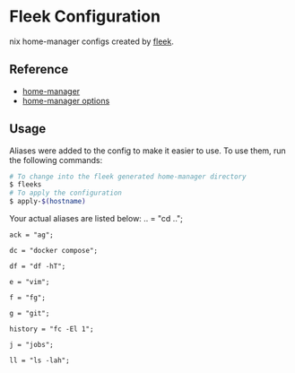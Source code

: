 # Fleek Configuration

nix home-manager configs created by [fleek](https://github.com/ublue-os/fleek).

## Reference

- [home-manager](https://nix-community.github.io/home-manager/)
- [home-manager options](https://nix-community.github.io/home-manager/options.html)

## Usage

Aliases were added to the config to make it easier to use. To use them, run the following commands:

```bash
# To change into the fleek generated home-manager directory
$ fleeks
# To apply the configuration
$ apply-$(hostname)
```

Your actual aliases are listed below:
    .. = "cd ..";

    ack = "ag";

    dc = "docker compose";

    df = "df -hT";

    e = "vim";

    f = "fg";

    g = "git";

    history = "fc -El 1";

    j = "jobs";

    ll = "ls -lah";
